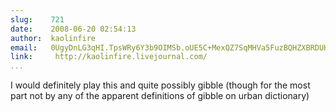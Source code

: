 ```yaml
---
slug:    721
date:    2008-06-20 02:54:13
author:  kaolinfire
email:   0UgyDnLG3qHI.TpsWRy6Y3b9OIMSb.oUE5C+MexQZ7SqMHVa5FuzBQHZXBRDUHi24=
link:     http://kaolinfire.livejournal.com/
...
```


I would definitely play this and quite possibly gibble (though for the
most part not by any of the apparent definitions of gibble on urban
dictionary)
